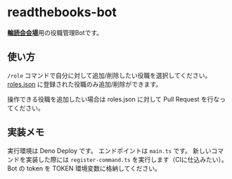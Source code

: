 # readthebooks-bot

[**輪読会会場**](https://discord.gg/U3ADkMG)用の役職管理Botです。

## 使い方
`/role` コマンドで自分に対して追加/削除したい役職を選択してください。
[roles.json](./roles.json) に登録された役職のみ追加/削除ができます。

操作できる役職を追加したい場合は roles.json に対して Pull Request を行なってください。

## 実装メモ
実行環境は Deno Deploy です。
エンドポイントは `main.ts` です。
新しいコマンドを実装した際には `register-command.ts` を実行します（CIに仕込みたい）。
Bot の token を TOKEN 環境変数に格納してください。
